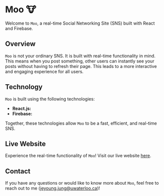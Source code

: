 # Moo :cow:

Welcome to `Moo`, a real-time Social Networking Site (SNS) built with React and Firebase. 

## Overview
`Moo` is not your ordinary SNS. It is built with real-time functionality in mind. This means when you post something, other users can instantly see your posts without having to refresh their page. This leads to a more interactive and engaging experience for all users.

## Technology
`Moo` is built using the following technologies:
- **React.js:**
- **Firebase:**

Together, these technologies allow `Moo` to be a fast, efficient, and real-time SNS.

## Live Website
Experience the real-time functionality of `Moo`! Visit our live website [here](https://jeyoungjung.github.io/Moo).

## Contact
If you have any questions or would like to know more about `Moo`, feel free to reach out to me (jeyoung.jung@uwaterloo.ca)!

